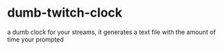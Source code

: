 # dumb-twitch-clock
a dumb clock for your streams, it generates a text file with the amount of time your prompted
